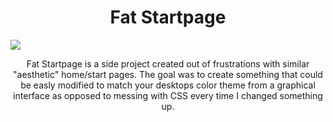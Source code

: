 <h1 align="center">
Fat Startpage
</h1>
<p align="cetner">
  <img src="https://github.com/catppuccin/catppuccin/stargazers"/>
</p>

<p align="center">
Fat Startpage is a side project created out of frustrations with similar "aesthetic" home/start pages. The goal was to create something that could be easly modified to match your desktops color theme from a graphical interface as opposed to messing with CSS every time I changed something up.
</p>
